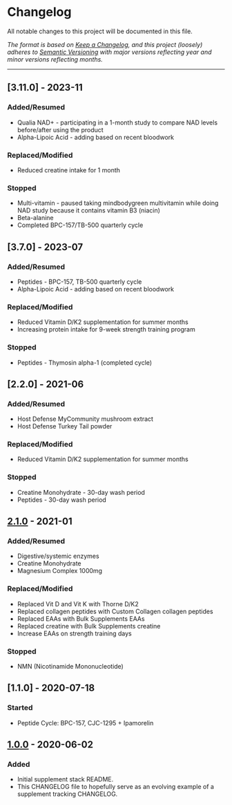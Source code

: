 # Changelog

All notable changes to this project will be documented in this file.

_The format is based on [Keep a Changelog](https://keepachangelog.com/en/1.0.0/),
and this project (loosely) adheres to [Semantic Versioning](https://semver.org/spec/v2.0.0.html) with major versions reflecting year and minor versions reflecting months._

---

## [3.11.0] - 2023-11

### Added/Resumed

- Qualia NAD+ - participating in a 1-month study to compare NAD levels before/after using the product
- Alpha-Lipoic Acid - adding based on recent bloodwork

### Replaced/Modified
- Reduced creatine intake for 1 month

### Stopped
- Multi-vitamin - paused taking mindbodygreen multivitamin while doing NAD study because it contains vitamin B3 (niacin)
- Beta-alanine
- Completed BPC-157/TB-500 quarterly cycle

## [3.7.0] - 2023-07

### Added/Resumed

- Peptides - BPC-157, TB-500 quarterly cycle
- Alpha-Lipoic Acid - adding based on recent bloodwork

### Replaced/Modified
- Reduced Vitamin D/K2 supplementation for summer months
- Increasing protein intake for 9-week strength training program

### Stopped
- Peptides - Thymosin alpha-1 (completed cycle)

## [2.2.0] - 2021-06

### Added/Resumed

- Host Defense MyCommunity mushroom extract
- Host Defense Turkey Tail powder
  
### Replaced/Modified

- Reduced Vitamin D/K2 supplementation for summer months
  
### Stopped

- Creatine Monohydrate - 30-day wash period
- Peptides - 30-day wash period


## [2.1.0] - 2021-01

### Added/Resumed

- Digestive/systemic enzymes
- Creatine Monohydrate
- Magnesium Complex 1000mg
  
### Replaced/Modified

- Replaced Vit D and Vit K with Thorne D/K2
- Replaced collagen peptides with Custom Collagen collagen peptides
- Replaced EAAs with Bulk Supplements EAAs
- Replaced creatine with Bulk Supplements creatine
- Increase EAAs on strength training days
  
### Stopped

- NMN (Nicotinamide Mononucleotide)
  
## [1.1.0] - 2020-07-18

### Started
- Peptide Cycle: BPC-157, CJC-1295 + Ipamorelin

## [1.0.0] - 2020-06-02

### Added

- Initial supplement stack README.
- This CHANGELOG file to hopefully serve as an evolving example of a supplement tracking CHANGELOG.

[1.0.0]: https://github.com/quantifiedbob/my-supplement-stack/releases/tag/v1.0.0
[2.1.0]: https://github.com/quantifiedbob/my-supplement-stack/releases/tag/v2.1.0
